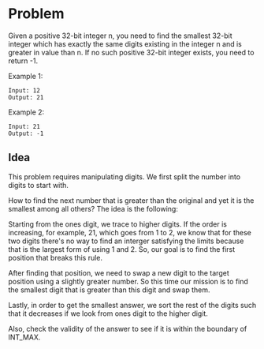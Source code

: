 # Problem
Given a positive 32-bit integer n, you need to find the smallest 32-bit integer which has exactly the same digits existing in the integer n and is greater in value than n. If no such positive 32-bit integer exists, you need to return -1.

Example 1:
```
Input: 12
Output: 21
 ```

Example 2:
```
Input: 21
Output: -1
```

## Idea
This problem requires manipulating digits. We first split the number into digits to start with.

How to find the next number that is greater than the original and yet it is the smallest among all others? The idea is the following:

Starting from the ones digit, we trace to higher digits. If the order is increasing, for example, 21, which goes from 1 to 2, we know that for these two digits there's no way to find an interger satisfying the limits because that is the largest form of using 1 and 2. So, our goal is to find the first position that breaks this rule.

After finding that position, we need to swap a new digit to the target position using a slightly greater number. So this time our mission is to find the smallest digit that is greater than this digit and swap them. 

Lastly, in order to get the smallest answer, we sort the rest of the digits such that it decreases if we look from ones digit to the higher digit.

Also, check the validity of the answer to see if it is within the boundary of INT_MAX.

